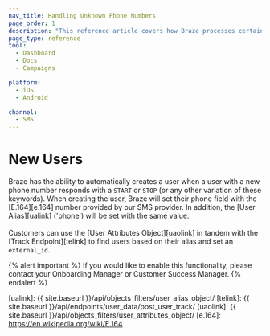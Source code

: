 ```yaml
---
nav_title: Handling Unknown Phone Numbers
page_order: 1
description: "This reference article covers how Braze processes certain keywords for SMS, as well as best practices."
page_type: reference
tool:
  - Dashboard
  - Docs
  - Campaigns

platform:
  - iOS
  - Android

channel:
  - SMS
---
```


# New Users

Braze has the ability to automatically creates a user when a user with a new phone number responds with a `START` or `STOP` (or any other variation of these keywords).  When creating the user, Braze will set their phone field with the [E.164][e.164] number provided by our SMS provider.  In addition, the [User Alias][ualink] ('phone') will be set with the same value.<br><br>Customers can use the [User Attributes Object][uaolink] in tandem with the [Track Endpoint][telink] to find users based on their alias and set an `external_id`.

{% alert important %}
If you would like to enable this functionality, please contact your Onboarding Manager or Customer Success Manager.
{% endalert %}

[ualink]: {{ site.baseurl }}/api/objects_filters/user_alias_object/
[telink]: {{ site.baseurl }}/api/endpoints/user_data/post_user_track/
[uaolink]: {{ site.baseurl }}/api/objects_filters/user_attributes_object/
[e.164]: https://en.wikipedia.org/wiki/E.164
